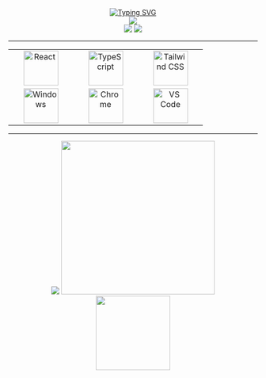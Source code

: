 <div align="center">
<div>
<a href="https://git.io/typing-svg"><img src="https://readme-typing-svg.herokuapp.com?font=Fira+Code&size=24&duration=2000&pause=500&color=F7CB00&width=100&lines=fsvboas" alt="Typing SVG" /></a>
</div>

<div>
<a href="https://fsvboas.vercel.app/"><img src="https://img.shields.io/badge/website-000000?style=for-the-badge&logo=About.me&logoColor=white"/></a>
</div>

<div>
<a href="https://www.linkedin.com/in/fsvboas/"><img src="https://img.shields.io/badge/LinkedIn-0077B5?style=for-the-badge&logo=linkedin&logoColor=white" /></a>
<a href="mailto: fsvboas.dev@gmail.com"><img src="https://img.shields.io/badge/Gmail-D14836?style=for-the-badge&logo=gmail&logoColor=white"/></a>
</div>

<hr/>

 <table>
  <tr>
    <td align="center" width="115">
      <img src="https://upload.wikimedia.org/wikipedia/commons/thumb/a/a7/React-icon.svg/2300px-React-icon.svg.png" alt="React" width="70" />
    </td>
    <td align="center" width="115">
        <img src="https://upload.wikimedia.org/wikipedia/commons/thumb/4/4c/Typescript_logo_2020.svg/1200px-Typescript_logo_2020.svg.png" alt="TypeScript" width="70"  />
    </td>
    <td align="center" width="115">
        <img src="https://tailwindcss.com/_next/static/media/tailwindcss-mark.79614a5f61617ba49a0891494521226b.svg" alt="Tailwind CSS" width="70" />
    </td>
  </tr>
  
  <tr>
    <td align="center" width="115">
        <img src="https://upload.wikimedia.org/wikipedia/commons/thumb/5/5f/Windows_logo_-_2012.svg/1024px-Windows_logo_-_2012.svg.png" alt="Windows" width="70" />
    </td>
    <td align="center" width="115">
        <img src="https://upload.wikimedia.org/wikipedia/commons/thumb/a/a5/Google_Chrome_icon_%28September_2014%29.svg/1024px-Google_Chrome_icon_%28September_2014%29.svg.png" alt="Chrome" width="70" />
    </td>
    <td align="center" width="115">
        <img src="https://upload.wikimedia.org/wikipedia/commons/thumb/9/9a/Visual_Studio_Code_1.35_icon.svg/2048px-Visual_Studio_Code_1.35_icon.svg.png" alt="VS Code" width="70"/>
    </td>
  </tr>
</table>

<hr/>

<img src="https://github-readme-stats.vercel.app/api?username=fsvboas&count_private=true&hide=stars,issues&theme=radical&show_icons=true&hide_rank=true"/>
<img src="https://github-readme-stats.vercel.app/api/top-langs/?username=fsvboas&layout=compact&theme=radical" width="310"/>
<br>
   <img align="center" width="150px" src="https://profile-counter.glitch.me/{fsvboas}/count.svg" />
</div>
